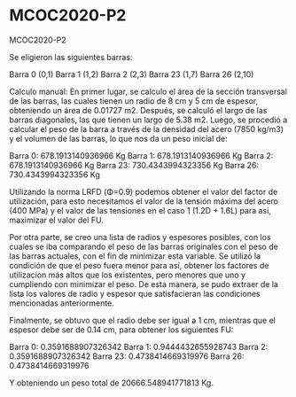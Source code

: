 # MCOC2020-P2
MCOC2020-P2

Se eligieron las siguientes barras:

Barra 0 (0,1) 
Barra 1 (1,2)
Barra 2 (2,3)
Barra 23 (1,7)
Barra 26 (2,10)

Calculo manual:
En primer lugar, se calculo el área de la sección transversal de las barras, las cuales tienen un radio de 8 cm y 5 cm de espesor, obteniendo un área de 0.01727 m2.
Después, se calculó el largo de las barras diagonales, las que tienen un largo de 5.38 m2.
Luego, se procedió a calcular el peso de la barra a través de la densidad del acero (7850 kg/m3) y el volumen de las barras, lo que nos da un peso inicial de:

Barra 0: 678.1913140936966 Kg
Barra 1: 678.1913140936966 Kg
Barra 2: 678.1913140936966 Kg
Barra 23: 730.4343994323356 Kg
Barra 26: 730.4343994323356 Kg

Utilizando la norma LRFD (Φ=0.9) podemos obtener el valor del factor de utilización, para esto necesitamos el valor de la tensión máxima del acero (400 MPa) y el valor de las tensiones en el caso 1 (1.2D + 1.6L) para asi, maximizar el valor del FU. 

Por otra parte, se creo una lista de radios y espesores posibles, con los cuales se iba comparando el peso de las barras originales con el peso de las barras actuales, con el fin de minimizar esta variable. Se utilizó la condición de que el peso fuera menor para así, obtener los factores de utilizacion más altos que los existentes, pero menores que uno y cumpliendo con minimizar el peso. De esta manera, se pudo extraer de la lista los valores de radio y espesor que satisfacieran las condiciones mencionadas anteriormente.

Finalmente, se obtuvo que el radio debe ser igual a 1 cm, mientras que el espesor debe ser de 0.14 cm, para obtener los siguientes FU:

Barra 0: 0.3591688907326342
Barra 1: 0.9444432655928743
Barra 2: 0.3591688907326342
Barra 23: 0.4738414669319976
Barra 26: 0.4738414669319976

Y obteniendo un peso total de 20666.548941771813 Kg.
